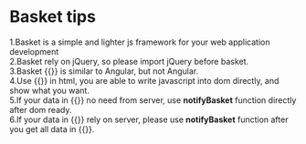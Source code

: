 # Basket tips
1.Basket is a simple and lighter js framework for your web application development<br>
2.Basket rely on jQuery, so please import jQuery before basket.<br>
3.Basket {{}} is similar to Angular, but not Angular.<br>
4.Use {{}} in html, you are able to write javascript into dom directly, and show what you want.<br>
5.If your data in {{}} no need from server, use <b>notifyBasket</b> function directly after dom ready.<br>
6.If your data in {{}} rely on server, please use <b>notifyBasket</b> function after you get all data in {{}}.<br>
